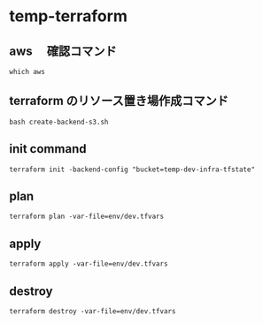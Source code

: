 # temp-terraform

## aws 　確認コマンド

```
which aws
```

## terraform のリソース置き場作成コマンド

```
bash create-backend-s3.sh
```

## init command

```
terraform init -backend-config "bucket=temp-dev-infra-tfstate"
```

## plan

```
terraform plan -var-file=env/dev.tfvars
```

## apply

```
terraform apply -var-file=env/dev.tfvars
```

## destroy

```
terraform destroy -var-file=env/dev.tfvars
```
